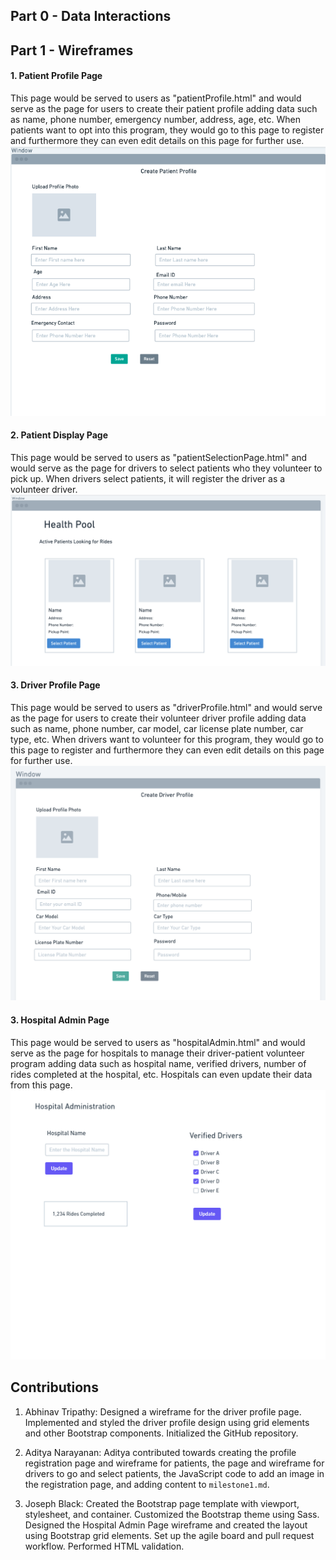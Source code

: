 ## Part 0 - Data Interactions

## Part 1 - Wireframes

#### 1. Patient Profile Page

This page would be served to users as "patientProfile.html" and would serve as the page for users to create their patient profile adding data such as name, phone number, emergency number, address, age, etc. When patients want to opt into this program, they would go to this page to register and furthermore they can even edit details on this page for further use.
![Patient Profile](wireframes/PatientProfile.png?raw=true)

#### 2. Patient Display Page

This page would be served to users as "patientSelectionPage.html" and would serve as the page for drivers to select patients who they volunteer to pick up. When drivers select patients, it will register the driver as a volunteer driver.
![Active Patient Profiles](wireframes/PatientSelection.png?raw=true)

#### 3. Driver Profile Page

This page would be served to users as "driverProfile.html" and would serve as the page for users to create their volunteer driver profile adding data such as name, phone number, car model, car license plate number, car type, etc. When drivers want to volunteer for this program, they would go to this page to register and furthermore they can even edit details on this page for further use.
![Driver Profile](wireframes/wireframe3.png?raw=true)

#### 3. Hospital Admin Page

This page would be served to users as "hospitalAdmin.html" and would serve as the page for hospitals to manage their driver-patient volunteer program adding data such as hospital name, verified drivers, number of rides completed at the hospital, etc. Hospitals can even update their data from this page.
![Hospital Admin Profile](wireframes/HospitalAdmin.png?raw=true)


## Contributions

1. Abhinav Tripathy: Designed a wireframe for the driver profile page. Implemented and styled the driver profile design using grid elements and other Bootstrap components. Initialized the GitHub repository.

2. Aditya Narayanan: Aditya contributed towards creating the profile registration page and wireframe for patients, the page and wireframe for drivers to go and select patients, the JavaScript code to add an image in the registration page, and adding content to `milestone1.md`.

3. Joseph Black: Created the Bootstrap page template with viewport, stylesheet, and container. Customized the Bootstrap theme using Sass. Designed the Hospital Admin Page wireframe and created the layout using Bootstrap grid elements. Set up the agile board and pull request workflow. Performed HTML validation.
